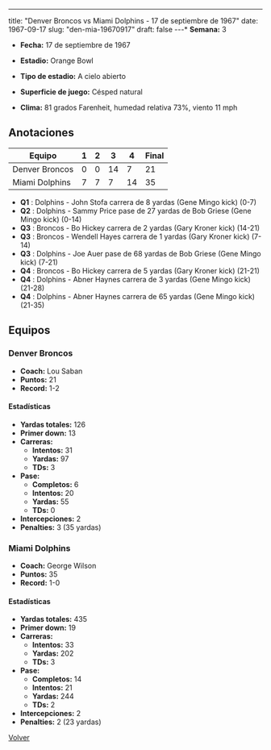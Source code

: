 ---
title: "Denver Broncos vs Miami Dolphins - 17 de septiembre de 1967"
date: 1967-09-17
slug: "den-mia-19670917"
draft: false
---* **Semana:** 3
* **Fecha:** 17 de septiembre de 1967

* **Estadio:** Orange Bowl
* **Tipo de estadio:** A cielo abierto
* **Superficie de juego:** Césped natural
* **Clima:** 81 grados Farenheit, humedad relativa 73%, viento 11 mph




## Anotaciones
| Equipo | 1 | 2 | 3 | 4 | Final |
|--------|---|---|---|---|-------|
| Denver Broncos  | 0 | 0 | 14 | 7  | 21 |
| Miami Dolphins  | 7 | 7 | 7 | 14  | 35 |
* **Q1** : Dolphins - John Stofa carrera de 8 yardas (Gene Mingo kick) (0-7)
* **Q2** : Dolphins - Sammy Price pase de 27 yardas de Bob Griese (Gene Mingo kick) (0-14)
* **Q3** : Broncos - Bo Hickey carrera de 2 yardas (Gary Kroner kick) (14-21)
* **Q3** : Broncos - Wendell Hayes carrera de 1 yardas (Gary Kroner kick) (7-14)
* **Q3** : Dolphins - Joe Auer pase de 68 yardas de Bob Griese (Gene Mingo kick) (7-21)
* **Q4** : Broncos - Bo Hickey carrera de 5 yardas (Gary Kroner kick) (21-21)
* **Q4** : Dolphins - Abner Haynes carrera de 3 yardas (Gene Mingo kick) (21-28)
* **Q4** : Dolphins - Abner Haynes carrera de 65 yardas (Gene Mingo kick) (21-35)


## Equipos


### Denver Broncos
* **Coach:** Lou Saban
* **Puntos:** 21
* **Record:** 1-2
#### Estadísticas
* **Yardas totales:** 126
* **Primer down:** 13
* **Carreras:**
  * **Intentos:** 31
  * **Yardas:** 97
  * **TDs:** 3
* **Pase:**
  * **Completos:** 6
  * **Intentos:** 20
  * **Yardas:** 55
  * **TDs:** 0
* **Intercepciones:** 2
* **Penalties:** 3 (35 yardas)

### Miami Dolphins
* **Coach:** George Wilson
* **Puntos:** 35
* **Record:** 1-0
#### Estadísticas
* **Yardas totales:** 435
* **Primer down:** 19
* **Carreras:**
  * **Intentos:** 33
  * **Yardas:** 202
  * **TDs:** 3
* **Pase:**
  * **Completos:** 14
  * **Intentos:** 21
  * **Yardas:** 244
  * **TDs:** 2
* **Intercepciones:** 2
* **Penalties:** 2 (23 yardas)


[Volver](/historia/1967)
